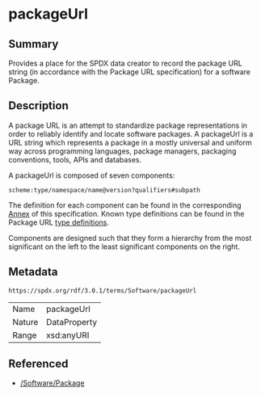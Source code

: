 <!-- Automatically generated by spec-parser v2.5.0 on 2024-08-10T18:46:28.607668+00:00 -->
<!-- SPDX-License-Identifier: Community-Spec-1.0 -->

# packageUrl

## Summary

Provides a place for the SPDX data creator to record the package URL string
(in accordance with the Package URL specification) for a software Package.


## Description

A package URL is an attempt to standardize package representations
in order to reliably identify and locate software packages.
A packageUrl is a URL string which represents a package in a
mostly universal and uniform way across programming languages, package
managers, packaging conventions, tools, APIs and databases.

A packageUrl is composed of seven components:

```text
scheme:type/namespace/name@version?qualifiers#subpath
```

The definition for each component can be found in the corresponding
[Annex](../../../annexes/pkg-url-specification.md) of this specification.
Known type definitions can be found in the
Package URL [type definitions](https://github.com/package-url/purl-spec/blob/b33dda1cf4515efa8eabbbe8e9b140950805f845/PURL-TYPES.rst).

Components are designed such that they form a hierarchy from the most
significant on the left to the least significant components on the right.


## Metadata

`https://spdx.org/rdf/3.0.1/terms/Software/packageUrl`


| | |
|---|---|
| Name | packageUrl |
| Nature | DataProperty |
| Range | xsd:anyURI |




## Referenced

- [/Software/Package](../../Software/Classes/Package.md)

